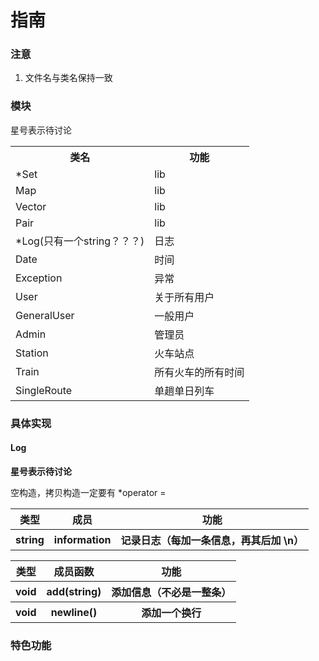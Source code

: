# 指南

### 注意
1. 文件名与类名保持一致

### 模块
星号表示待讨论

<div>
    <table border="0">
	  <tr>
	    <th>类名</th>
	    <th>功能</th>
	  </tr>
	  <tr>
	    <td>*Set</td>
	    <td>lib</td>
	  </tr>
	  <tr>
	    <td>Map</td>
	    <td>lib</td>
	  </tr>
	  <tr>
	    <td>Vector</td>
	    <td>lib</td>
	  </tr>
	  <tr>
	    <td>Pair</td>
	    <td>lib</td>
	  </tr>
	  <tr>
	    <td>*Log(只有一个string？？？)</td>
	    <td>日志</td>
	  </tr>
	  <tr>
	    <td>Date</td>
	    <td>时间</td>
	  </tr>
	  <tr>
	    <td>Exception</td>
	    <td>异常</td>
	  </tr>
	  <tr>
	    <td>User</td>
	    <td>关于所有用户</td>
	  </tr>
	  <tr>
	    <td>GeneralUser</td>
	    <td>一般用户</td>
	  </tr>
	  <tr>
	    <td>Admin</td>
	    <td>管理员</td>
	  </tr>
	  <tr>
	    <td>Station</td>
	    <td>火车站点</td>
	  </tr>
	  <tr>
	    <td>Train</td>
	    <td>所有火车的所有时间</td>
	  </tr>
	  <tr>
	    <td>SingleRoute</td>
	    <td>单趟单日列车</td>
	  </tr>
    </table>
</div>

### 具体实现

#### Log
**星号表示待讨论**

空构造，拷贝构造一定要有
*operator =

<div>
    <table border="0">
	  <tr>
	    <th>类型</th>
	    <th>成员</th>
	    <th>功能</th>
	  </tr>
	  <tr>
	    <th>string</th>
	    <th>information</th>
	    <th>记录日志（每加一条信息，再其后加 \n）</th>
	  </tr>
    </table>
</div>

<div>
    <table border="0">
	  <tr>
	    <th>类型</th>
	    <th>成员函数</th>
	    <th>功能</th>
	  </tr>
	  <tr>
	    <th>void</th>
	    <th>add(string)</th>
	    <th>添加信息（不必是一整条）</th>
	  </tr>
	  <tr>
	    <th>void</th>
	    <th>newline()</th>
	    <th>添加一个换行</th>
	  </tr>
    </table>
</div>

### 特色功能
